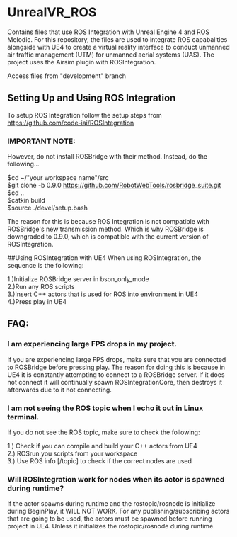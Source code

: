 # UnrealVR_ROS
Contains files that use ROS Integration with Unreal Engine 4 and ROS Melodic. For this repository, the files are used to integrate ROS capabalities alongside with UE4 to create a virtual reality interface to conduct unmanned air traffic management (UTM) for unmanned aerial systems (UAS). The project uses the Airsim plugin with ROSIntegration.<br/>

Access files from "development" branch

## Setting Up and Using ROS Integration
To setup ROS Integration follow the setup steps from https://github.com/code-iai/ROSIntegration

### IMPORTANT NOTE:
However, do not install ROSBridge with their method. Instead, do the following...<br/>

$cd ~/"your workspace name"/src<br/>
$git clone -b 0.9.0 https://github.com/RobotWebTools/rosbridge_suite.git<br/>
$cd ..<br/>
$catkin build<br/>
$source ./devel/setup.bash<br/>

The reason for this is because ROS Integration is not compatible with ROSBridge's new transmission method. Which is why ROSBridge is downgraded to 0.9.0, which is compatible with the current version of ROSIntegration.

##Using ROSIntegration with UE4
When using ROSIntegration, the sequence is the following:

1.)Initialize ROSBridge server in bson_only_mode<br/>
2.)Run any ROS scripts<br/>
3.)Insert C++ actors that is used for ROS into environment in UE4<br/>
4.)Press play in UE4<br/>

## FAQ:
### I am experiencing large FPS drops in my project.
If you are experiencing large FPS drops, make sure that you are connected to ROSBridge before pressing play. The reason for doing this is because in UE4 it is constantly attempting to connect to a ROSBridge server. If it does not connect it will continually spawn ROSIntegrationCore, then destroys it afterwards due to it not connecting.
### I am not seeing the ROS topic when I echo it out in Linux terminal.
If you do not see the ROS topic, make sure to check the following:

1.) Check if you can compile and build your C++ actors from UE4<br/>
2.) ROSrun you scripts from your workspace<br/>
3.) Use ROS info [/topic] to check if the correct nodes are used
### Will ROSIntegration work for nodes when its actor is spawned during runtime?
If the actor spawns during runtime and the rostopic/rosnode is initialize during BeginPlay, it WILL NOT WORK. For any publishing/subscribing actors that are going to be used, the actors must be spawned before running project in UE4. Unless it initializes the rostopic/rosnode during runtime. 

